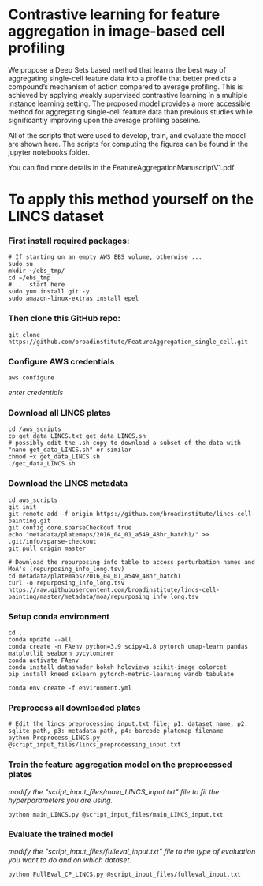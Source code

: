 # 
# Contrastive learning for feature aggregation in image-based cell profiling
We propose a Deep Sets based method that learns the best way of aggregating single-cell feature data into a profile that better predicts a compound’s mechanism of action compared to average profiling. This is achieved by applying weakly supervised contrastive learning in a multiple instance learning setting. The proposed model provides a more accessible method for aggregating single-cell feature data than previous studies while significantly improving upon the average profiling baseline. 


All of the scripts that were used to develop, train, and evaluate the model are shown here. The scripts for computing the figures can be found in the jupyter notebooks folder.

You can find more details in the FeatureAggregationManuscriptV1.pdf



# To apply this method yourself on the LINCS dataset
### First install required packages:
	# If starting on an empty AWS EBS volume, otherwise ...
    sudo su
	mkdir ~/ebs_tmp/
	cd ~/ebs_tmp
	# ... start here 
	sudo yum install git -y
	sudo amazon-linux-extras install epel

### Then clone this GitHub repo:
	git clone https://github.com/broadinstitute/FeatureAggregation_single_cell.git

### Configure AWS credentials
	aws configure
_enter credentials_

### Download all LINCS plates
	cd /aws_scripts
	cp get_data_LINCS.txt get_data_LINCS.sh 
	# possibly edit the .sh copy to download a subset of the data with "nano get_data_LINCS.sh" or similar
	chmod +x get_data_LINCS.sh
	./get_data_LINCS.sh

### Download the LINCS metadata
	cd aws_scripts
	git init
	git remote add -f origin https://github.com/broadinstitute/lincs-cell-painting.git
	git config core.sparseCheckout true
	echo "metadata/platemaps/2016_04_01_a549_48hr_batch1/" >> .git/info/sparse-checkout
	git pull origin master

	# Download the repurposing info table to access perturbation names and MoA's (repurposing_info_long.tsv)
	cd metadata/platemaps/2016_04_01_a549_48hr_batch1
	curl -o repurposing_info_long.tsv https://raw.githubusercontent.com/broadinstitute/lincs-cell-painting/master/metadata/moa/repurposing_info_long.tsv

### Setup conda environment
	cd ..
	conda update --all
	conda create -n FAenv python=3.9 scipy=1.8 pytorch umap-learn pandas matplotlib seaborn pycytominer
	conda activate FAenv
	conda install datashader bokeh holoviews scikit-image colorcet 
	pip install kneed sklearn pytorch-metric-learning wandb tabulate

	conda env create -f environment.yml

### Preprocess all downloaded plates
	# Edit the lincs_preprocessing_input.txt file; p1: dataset name, p2: sqlite path, p3: metadata path, p4: barcode platemap filename
	python Preprocess_LINCS.py @script_input_files/lincs_preprocessing_input.txt

### Train the feature aggregation model on the preprocessed plates
_modify the "script_input_files/main_LINCS_input.txt" file to fit the hyperparameters you are using._

	python main_LINCS.py @script_input_files/main_LINCS_input.txt
	
### Evaluate the trained model 
_modify the "script_input_files/fulleval_input.txt" file to the type of evaluation you want to do and on which dataset._
	
	python FullEval_CP_LINCS.py @script_input_files/fulleval_input.txt




